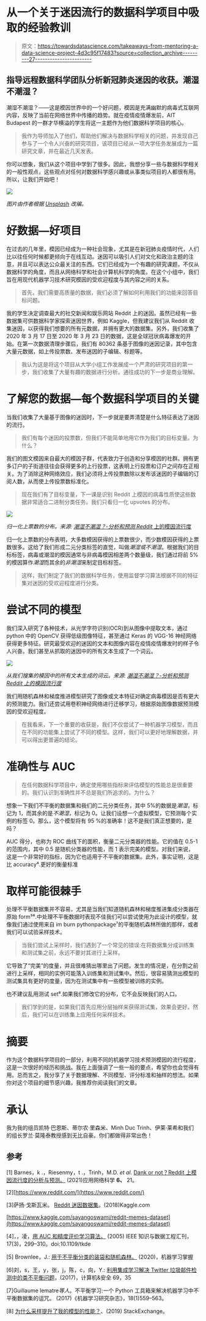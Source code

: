# 从一个关于迷因流行的数据科学项目中吸取的经验教训

> 原文：<https://towardsdatascience.com/takeaways-from-mentoring-a-data-science-project-4d3c95f17483?source=collection_archive---------27----------------------->

## 指导远程数据科学团队分析新冠肺炎迷因的收获。潮湿不潮湿？

潮湿不潮湿？——这是模因世界中的一个好问题，模因是充满幽默的病毒式互联网内容，反映了当前在网络世界中传播的趋势。就在疫情疫情爆发前，AIT Budapest 的一群才华横溢的学生将这一主题作为他们数据科学项目的核心。

> 我作为导师加入了他们，帮助他们解决与数据科学相关的问题，并发现自己参与了一个令人兴奋的研究项目，该项目已经从一项大学任务发展成为一篇研究文章，并在最近几天发表。

你可以想象，我们从这个项目中学到了很多。因此，我想分享一些与数据科学相关的一般性观点，这些观点对任何对数据科学感兴趣或从事类似项目的人都很有用。所以，让我们开始吧！

![](img/8dfe50850db106e21edf45c0a079fb5e.png)

*图片由作者根据* [*Unsplash*](https://unsplash.com/photos/EJrK0J8Jr7U) *改编。*

# 好数据—好项目

在过去的几年里，模因已经成为一种社会现象，尤其是在新冠肺炎疫情时代，人们比以往任何时候都更倾向于在线互动。迷因可以吸引人们对文化和政治主题的注意，并且可以表达公众最关注的东西。它们已经成为一个有趣的研究课题，不仅从数据科学的角度，而且从网络科学和社会计算机科学的角度。在这个小组中，我们旨在用现代机器学习技术研究模因的受欢迎程度与其内容之间的关系。

> 首先，我们需要高质量的数据，我们必须了解如何利用我们的功能来回答目标问题。

我的学生决定调查最大的社交新闻和娱乐网站 Reddit 上的迷因。虽然已经有一些数据集可供数据科学家探索迷因世界，例如 Kaggle，但我建议我们从 Reddit 收集迷因，以获得我们想要的所有元数据，并拥有更大的数据集。另外，我们收集了 2020 年 3 月 17 日至 2020 年 3 月 23 日的数据，这是全球冠状病毒爆发的开始。在第一次数据清理步骤后，我们有 80362 条基于图像的迷因记录，其中包含大量元数据，如上传投票数、发布迷因的子编辑、标题等。

> 我认为这是将这个项目从大学小组工作发展成一个严肃的研究项目的第一步，我们收集了大量有趣的数据进行分析。通往成功的下一步是商业理解。

# 了解您的数据—每个数据科学项目的关键

当我们收集了大量基于图像的迷因时，下一步就是要弄清楚是什么特征表达了迷因的流行。

> 我们有每个迷因的投票数，但我们不能简单地用它作为我们的目标变量。为什么？

我们的图文模因来自最大的模因子群，代表致力于创造和分享模因的社群。拥有更多订户的子街道往往会获得更多的上行投票，这表明上行投票和订户之间存在正相关。为了消除这种网络效应，我们必须将上传投票数除以发布该迷因的子编辑的订阅人数，从而使上传投票数标准化。

> 现在我们有了目标变量，下一课是识别 Reddit 上模因的病毒性质使这些数据非常适合二进制分类任务。我们只看归一化 upvotes 的分布。

![](img/88efdf3fa256dd5df2b4c94fe4fac7e1.png)

*归一化上票数的分布。来源:* [*潮湿不潮湿？-分析和预测 Reddit* 上的模因流行度](https://doi.org/10.1007/s41109-021-00358-7)

归一化上票数的分布表明，大多数模因获得的上票数很少，而少数模因获得的上票数很多。这给了我们形成二元分类标签的直觉，叫做*潮湿或不潮湿*。根据我们的目标标签，病毒或潮湿的模因通常与非病毒模因相差两个数量级，我们通过将前 5%的模因算作*潮湿*而其余的*非潮湿*来制定目标标签。

> 这样，我们制定了我们的数据科学任务，使用监督学习算法根据不同的特征集对迷因的受欢迎程度进行分类。

# 尝试不同的模型

我们深入研究了各种技术，从光学字符识别(OCR)到从图像中提取文本，通过 python 中的 OpenCV 获得低级图像特征，甚至通过 Keras 的 VGG-16 神经网络获得更多特征。研究最受欢迎的迷因的文本和图像内容在疫情疫情爆发时的样子令人兴奋。我们甚至从抓取的迷因中的所有文本生成了一个词云。

![](img/f167d896f414ac3736fdae28a8a473ad.png)

*从我们搜集的模因中的所有文本生成的词云。来源:* [*潮湿不潮湿？-分析和预测 Reddit 上的模因流行度*](https://doi.org/10.1007/s41109-021-00358-7)

我们用随机森林和梯度推进模型研究了图像或文本特征对确定病毒模因是否有更大的预测能力。我们还尝试用卷积神经网络进行迁移学习，根据原始图像数据预测模因的受欢迎程度。

> 在我看来，下一个重要的收获是，我们不仅尝试了一种机器学习模型，而且在不同的功能集上尝试了不同的模型。这样，我们可以更好地理解数据，并可以得出更普遍的结论。

# 准确性与 AUC

> 在任何数据科学项目中，确定使用哪些指标来评估模型的性能总是很重要的。我们认识到准确性并不总是我们所追求的。为什么？

想象一下我们不平衡的数据集和我们的二元分类任务，其中 5%的数据是*潮湿*，标记为 1，而其余的是*不潮湿*，标记为 0。让我们设想一个虚拟模型，它预测每个实例的标签 0。那么，这个模型将有 95 %的准确率！这不是我们真正想要的，是吗？

AUC 得分，也称为 ROC 曲线下的面积，衡量二元分类器的性能。它的值在 0.5-1 的范围内，其中 0.5 是随机分类器的性能，而 1 表示完美的模型。对我们来说，这是一个非常好的指标，因为它也适用于不平衡的数据集。此外，事实证明，这是比 accuracy⁴.更好的衡量标准

# 取样可能很棘手

处理不平衡数据集并不容易，尤其是当我们知道随机森林和梯度推进集成分类器在原始 form⁵⁶.中处理不平衡数据时表现不佳我们可以尝试使用为此设计的模型，就像我们通过使用来自 im burn pythonpackage⁷的平衡随机森林所做的那样，或者我们可以试验采样技术。

> 当我们尝试上采样时，我们遇到了一个常见的错误:在将数据集分成训练集和测试集之前，永远不要对其进行上采样。

它导致了“完美”的度量，并且很难猜出哪里出了问题。发生的情况是，在分割之前进行上采样，相同的实例可能落入训练集和测试集中。然后，很容易猜测出模型的测试集具有更好的度量，因为在测试集中有一些模型被训练的实例。

也不建议乱用测试 set⁸.如果我们修改它的分布，它不会反映我们的人口。

> 我们学到的是，如果我们首先应用分层抽样来获得测试集，效果会更好。然后，我们可以在训练集上应用任何采样技术。

# 摘要

作为这个数据科学项目的一部分，利用不同的机器学习技术预测模因的流行程度，这是一次很好的经历和挑战。我在上面强调了一些一般的要点，希望你也会觉得有用。总而言之，我分享了关于数据理解、不同模型、评分标准和抽样的想法。如果你对这个项目的细节感兴趣，我推荐你阅读我们的文章。

# 承认

我为我的组员凯特·巴恩斯、蒂尔农·里森米、Minh Duc Trinh、伊莱·莱希和我们的组长罗兰·莫隆泰教授感到无比自豪。你们都做得非常出色！

## 参考

[1] Barnes，k .，Riesenmy，t .，Trinh，M.D. *et al.* [Dank or not？Reddit 上模因流行度的分析与预测。](https://doi.org/10.1007/s41109-021-00358-7) (2021)应用网络科学 **6、** 21。

[2][https://www.reddit.com/](https://www.reddit.com/)

[3]萨扬·戈斯瓦米。 [Reddit 迷因数据集](https://www.kaggle.com/sayangoswami/reddit-memes-dataset/)。(2018)Kaggle.com

[https://www.kaggle.com/sayangoswami/reddit-memes-dataset](https://www.kaggle.com/sayangoswami/reddit-memes-dataset)

[4]，，凌，[用 AUC 和精度评价学习算法。](https://ieeexplore.ieee.org/document/1388242) (2005) IEEE 知识与数据工程汇刊，17(3)，299–310。doi:10.1109/tkde

[5] Brownlee，J.: [用于不平衡分类的装袋和随机森林。](https://machinelearningmastery.com/bagging-and-random-forest-for-imbalanced-classification/) (2020)，机器学习掌握

[6]刘，s，王，y，张，j，陈，c，向，Y.: [利用集成学习解决 Twitter 垃圾邮件检测中的类不平衡问题](https://www.researchgate.net/publication/311623674_Addressing_the_class_imbalance_problem_in_Twitter_spam_detection_using_ensemble_learning)，(2017)，计算机&安全 69，35

[7]Guillaume lematre*等人*。不平衡学习:一个 Python 工具箱来解决机器学习中不平衡数据集的诅咒。 (2017)《机器学习研究杂志》，18(1)559–563。

[8] [为什么采样提升了我的模型的性能？](https://datascience.stackexchange.com/questions/60764/why-did-sampling-boost-the-performance-of-my-model)、(2019) StackExchange。